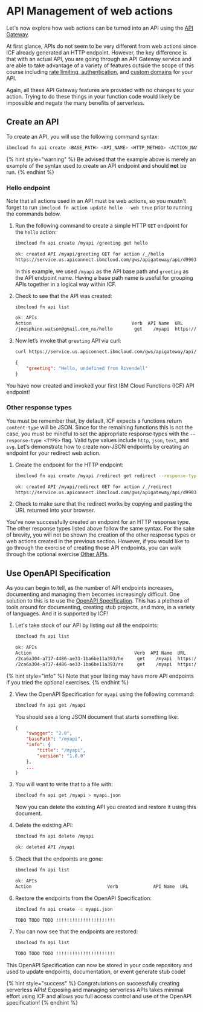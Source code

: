<!--
#
# Licensed to the Apache Software Foundation (ASF) under one or more
# contributor license agreements.  See the NOTICE file distributed with
# this work for additional information regarding copyright ownership.
# The ASF licenses this file to You under the Apache License, Version 2.0
# (the "License"); you may not use this file except in compliance with
# the License.  You may obtain a copy of the License at
#
#     http://www.apache.org/licenses/LICENSE-2.0
#
# Unless required by applicable law or agreed to in writing, software
# distributed under the License is distributed on an "AS IS" BASIS,
# WITHOUT WARRANTIES OR CONDITIONS OF ANY KIND, either express or implied.
# See the License for the specific language governing permissions and
# limitations under the License.
#
-->

#  API Management of web actions

Let's now explore how web actions can be turned into an API using the [API Gateway](https://cloud.ibm.com/docs/openwhisk?topic=cloud-functions-apigateway).

At first glance, APIs do not seem to be very different from web actions since ICF already generated an HTTP endpoint. However, the key difference is that with an actual API, you are going through an API Gateway service and are able to take advantage of a variety of features outside the scope of this course including [rate limiting, authentication](https://cloud.ibm.com/docs/api-gateway?topic=api-gateway-create_api), and [custom domains](https://cloud.ibm.com/docs/api-gateway?topic=api-gateway-custom_endpoint) for your API.

Again, all these API Gateway features are provided with no changes to your action. Trying to do these things in your function code would likely be impossible and negate the many benefits of serverless.

## Create an API

To create an API, you will use the following command syntax:

```bash
ibmcloud fn api create <BASE_PATH> <API_NAME> <HTTP_METHOD> <ACTION_NAME>
```

{% hint style="warning" %}
Be advised that the example above is merely an example of the syntax used to create an API endpoint and should **not** be run.
{% endhint %}

### Hello endpoint

Note that all actions used in an API must be web actions, so you mustn't forget to run `ibmcloud fn action update hello --web true` prior to running the commands below.

1. Run the following command to create a simple HTTP `GET` endpoint for the `hello` action:

    ```bash
    ibmcloud fn api create /myapi /greeting get hello
    ```

    ```bash
    ok: created API /myapi/greeting GET for action /_/hello
    https://service.us.apiconnect.ibmcloud.com/gws/apigateway/api/d9903f40439f1a268b7dcbac42a389cdde605f3f3bef57f69789be6df438361e/myapi/greeting
    ```

    In this example, we used `/myapi` as the API base path and `greeting` as the API endpoint name. Having a base path name is useful for grouping APIs together in a logical way within ICF.

2. Check to see that the API was created:

    ```bash
    ibmcloud fn api list
    ```

    ```bash
    ok: APIs
    Action                                     Verb  API Name  URL
    /joesphine.watson@gmail.com_ns/hello        get    /myapi  https://service.us.apiconnect.ibmcloud.com/gws/apigateway/api/d9903f40439f1a268b7dcbac42a389cdde605f3f3bef57f69789be6df438361e/myapi/greeting
    ```

3. Now let’s invoke that `greeting` API via curl:

    ```bash
    curl https://service.us.apiconnect.ibmcloud.com/gws/apigateway/api/d9903f40439f1a268b7dcbac42a389cdde605f3f3bef57f69789be6df438361e/myapi/greeting
    ```

    ```json
    {
        "greeting": "Hello, undefined from Rivendell"
    }
    ```

You have now created and invoked your first IBM Cloud Functions (ICF) API endpoint!

### Other response types

You must be remember that, by default, ICF expects a functions return `content-type` will be JSON. Since for the remaining functions this is not the case, you must be mindful to set the appropriate response types with the `--response-type <TYPE>` flag. Valid type values include `http`, `json`, `text`, and `svg`. Let's demonstrate how to create non-JSON endpoints by creating an endpoint for your redirect web action.

1. Create the endpoint for the HTTP endpoint:

    ```bash
    ibmcloud fn api create /myapi /redirect get redirect --response-type http
    ```

    ```bash
    ok: created API /myapi/redirect GET for action /_/redirect
    https://service.us.apiconnect.ibmcloud.com/gws/apigateway/api/d9903f40439f1a268b7dcbac42a389cdde605f3f3bef57f69789be6df438361e/myapi/redirect
    ```

2. Check to make sure that the redirect works by copying and pasting the URL returned into your browser.

You’ve now successfully created an endpoint for an HTTP response type. The other response types listed above follow the same syntax. For the sake of brevity, you will not be shown the creation of the other response types or web actions created in the previous section. However, if you would like to go through the exercise of creating those API endpoints, you can walk through the optional exercise [Other APIs](other_apis.md).

## Use OpenAPI Specification

As you can begin to tell, as the number of API endpoints increases, documenting and managing them becomes increasingly difficult. One solution to this is to use the [OpenAPI Specification](https://swagger.io/specification/). This has a plethora of tools around for documenting, creating stub projects, and more, in a variety of languages. And it is supported by ICF!

1. Let's take stock of our API by listing out all the endpoints:

    ```bash
    ibmcloud fn api list
    ```

    ```bash
    ok: APIs
    Action                                      Verb  API Name  URL
    /2ca6a304-a717-4486-ae33-1ba6be11a393/he     get    /myapi  https://service.us.apiconnect.ibmcloud.com/gws/apigateway/api/d9903f40439f1a268b7dcbac42a389cdde605f3f3bef57f69789be6df438361e/myapi/greeting
    /2ca6a304-a717-4486-ae33-1ba6be11a393/re     get    /myapi  https://service.us.apiconnect.ibmcloud.com/gws/apigateway/api/d9903f40439f1a268b7dcbac42a389cdde605f3f3bef57f69789be6df438361e/myapi/redirect
    ```

{% hint style="info" %}
Note that your listing may have more API endpoints if you tried the optional exercises.
{% endhint %}

2. View the OpenAPI Specification for `myapi` using the following command:

    ```bash
    ibmcloud fn api get /myapi
    ```

    You should see a long JSON document that starts something like:

    ```json
    {
        "swagger": "2.0",
        "basePath": "/myapi",
        "info": {
            "title": "/myapi",
            "version": "1.0.0"
        },
        ...
    }
    ```

3. You will want to write that to a file with:

    ```bash
    ibmcloud fn api get /myapi > myapi.json
    ```

    Now you can delete the existing API you created and restore it using this document.

4. Delete the existing API:

    ```bash
    ibmcloud fn api delete /myapi
    ```

    ```bash
    ok: deleted API /myapi
    ```

5. Check that the endpoints are gone:

    ```bash
    ibmcloud fn api list
    ```

    ```bash
    ok: APIs
    Action                            Verb             API Name  URL
    ```

6. Restore the endpoints from the OpenAPI Specification:

    ```bash
    ibmcloud fn api create -c myapi.json
    ```

    ```bash
    TODO TODO TODO !!!!!!!!!!!!!!!!!!!!!!
    ```

7. You can now see that the endpoints are restored:

    ```bash
    ibmcloud fn api list
    ```

    ```bash
    TODO TODO TODO !!!!!!!!!!!!!!!!!!!!!!
    ```

This OpenAPI Specification can now be stored in your code repository and used to update endpoints, documentation, or event generate stub code!

{% hint style="success" %}
Congratulations on successfully creating serverless APIs! Exposing and managing serverless APIs takes minimal effort using ICF and allows you full access control and use of the OpenAPI specification!
{% endhint %}
